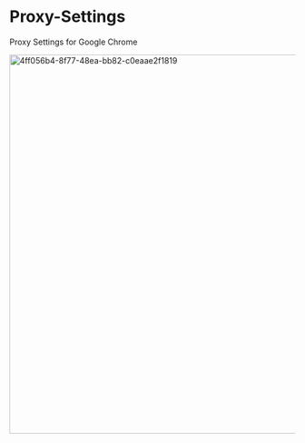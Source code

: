 # Proxy-Settings
Proxy Settings for Google Chrome

<img width="569" height="668" alt="4ff056b4-8f77-48ea-bb82-c0eaae2f1819" src="https://github.com/user-attachments/assets/6a4ae4a0-3636-45c6-89bb-d46fe7a12c9e" />
